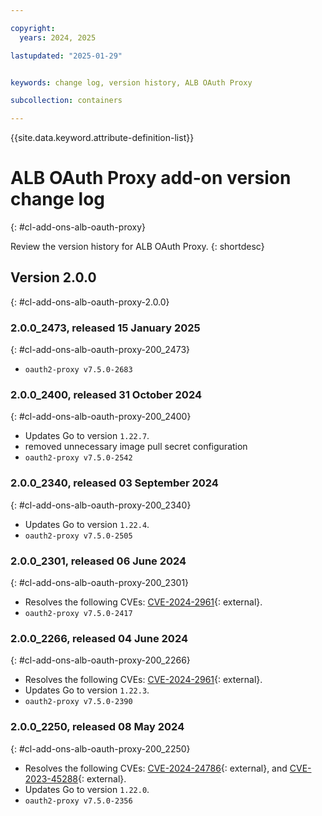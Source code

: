 ```yaml
---

copyright:
  years: 2024, 2025

lastupdated: "2025-01-29"


keywords: change log, version history, ALB OAuth Proxy

subcollection: containers

---
```


{{site.data.keyword.attribute-definition-list}}

<!-- The content in this topic is auto-generated except for reuse-snippets indicated with {[ ]}. -->


# ALB OAuth Proxy add-on version change log
{: #cl-add-ons-alb-oauth-proxy}

Review the version history for ALB OAuth Proxy.
{: shortdesc}



## Version 2.0.0
{: #cl-add-ons-alb-oauth-proxy-2.0.0}


### 2.0.0_2473, released 15 January 2025
{: #cl-add-ons-alb-oauth-proxy-200_2473}

- `oauth2-proxy v7.5.0-2683`

### 2.0.0_2400, released 31 October 2024
{: #cl-add-ons-alb-oauth-proxy-200_2400}

- Updates Go to version `1.22.7`.
- removed unnecessary image pull secret configuration 
- `oauth2-proxy v7.5.0-2542`

### 2.0.0_2340, released 03 September 2024
{: #cl-add-ons-alb-oauth-proxy-200_2340}

- Updates Go to version `1.22.4`.
- `oauth2-proxy v7.5.0-2505`

### 2.0.0_2301, released 06 June 2024
{: #cl-add-ons-alb-oauth-proxy-200_2301}

- Resolves the following CVEs: [CVE-2024-2961](https://nvd.nist.gov/vuln/detail/CVE-2024-2961){: external}.
- `oauth2-proxy v7.5.0-2417`

### 2.0.0_2266, released 04 June 2024
{: #cl-add-ons-alb-oauth-proxy-200_2266}

- Resolves the following CVEs: [CVE-2024-2961](https://nvd.nist.gov/vuln/detail/CVE-2024-2961){: external}.
- Updates Go to version `1.22.3`.
- `oauth2-proxy v7.5.0-2390`

### 2.0.0_2250, released 08 May 2024
{: #cl-add-ons-alb-oauth-proxy-200_2250}

- Resolves the following CVEs: [CVE-2024-24786](https://nvd.nist.gov/vuln/detail/CVE-2024-24786){: external}, and [CVE-2023-45288](https://nvd.nist.gov/vuln/detail/CVE-2023-45288){: external}.
- Updates Go to version `1.22.0`.
- `oauth2-proxy v7.5.0-2356`
